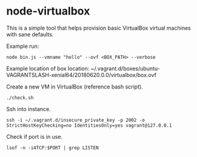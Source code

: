 # node-virtualbox

This is a simple tool that helps provision basic VirtualBox virtual machines with sane defaults.

Example run:

```
node bin.js --vmname "hello" --ovf <BOX_PATH> --verbose
```

Example location of box location: ~/.vagrant.d/boxes/ubuntu-VAGRANTSLASH-xenial64/20180620.0.0/virtualbox/box.ovf

Create a new VM in VirtualBox (reference bash script).

```
./check.sh
```

Ssh into instance.
```
ssh -i ~/.vagrant.d/insecure_private_key -p 2002 -o StrictHostKeyChecking=no IdentitiesOnly=yes vagrant@127.0.0.1
```


Check if port is in use.
```
lsof -n -i4TCP:$PORT | grep LISTEN
```